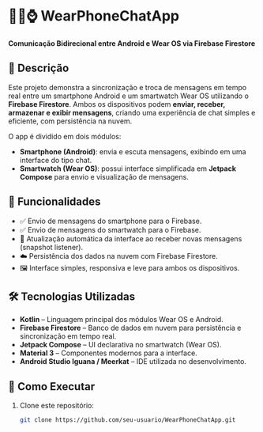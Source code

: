 # 🔄📱⌚ WearPhoneChatApp

**Comunicação Bidirecional entre Android e Wear OS via Firebase Firestore**

## 📝 Descrição

Este projeto demonstra a sincronização e troca de mensagens em tempo real entre um smartphone Android e um smartwatch Wear OS utilizando o **Firebase Firestore**. Ambos os dispositivos podem **enviar, receber, armazenar e exibir mensagens**, criando uma experiência de chat simples e eficiente, com persistência na nuvem.

O app é dividido em dois módulos:
- **Smartphone (Android)**: envia e escuta mensagens, exibindo em uma interface do tipo chat.
- **Smartwatch (Wear OS)**: possui interface simplificada em **Jetpack Compose** para envio e visualização de mensagens.

## 🚀 Funcionalidades

- ✅ Envio de mensagens do smartphone para o Firebase.
- ✅ Envio de mensagens do smartwatch para o Firebase.
- 🔄 Atualização automática da interface ao receber novas mensagens (snapshot listener).
- ☁️ Persistência dos dados na nuvem com Firebase Firestore.
- 🖼️ Interface simples, responsiva e leve para ambos os dispositivos.

## 🛠️ Tecnologias Utilizadas

- **Kotlin** – Linguagem principal dos módulos Wear OS e Android.
- **Firebase Firestore** – Banco de dados em nuvem para persistência e sincronização em tempo real.
- **Jetpack Compose** – UI declarativa no smartwatch (Wear OS).
- **Material 3** – Componentes modernos para a interface.
- **Android Studio Iguana / Meerkat** – IDE utilizada no desenvolvimento.

## 🏁 Como Executar

1. Clone este repositório:
   ```bash
   git clone https://github.com/seu-usuario/WearPhoneChatApp.git
